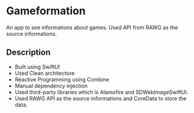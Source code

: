 # Gameformation
An app to see informations about games. Used API from RAWG as the source informations.

## Description
<ul>
  <li>Built using SwiftUI</li>
  <li>Used Clean architecture</li>
  <li>Reactive Programming using Combine</li>
  <li>Manual dependency injection</li>
  <li>Used third-party libraries which is Alamofire and SDWebImageSwiftUI.
  <li>Used RAWG API as the source informations and CoreData to store the data.</li>
</ul>
